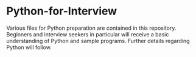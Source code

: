 # Python-for-Interview
Various files for Python preparation are contained in this repository. Beginners and interview seekers in particular will receive a basic understanding of Python and sample programs. Further details regarding Python will follow.
